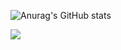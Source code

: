 ![Anurag's GitHub stats](https://github-readme-stats.vercel.app/api?username=Gray-Grazer&show_icons=true&theme=rose)


<a href="https://github.com" target="_blank"><img src="https://img.shields.io/badge/github-#181717?style=github&logo=github&logoColor=rose"/></a>
<!--
**Gray-Grazer/Gray-Grazer** is a ✨ _special_ ✨ repository because its `README.md` (this file) appears on your GitHub profile.

Here are some ideas to get you started:

- 🔭 I’m currently working on ...
- 🌱 I’m currently learning ...
- 👯 I’m looking to collaborate on ...
- 🤔 I’m looking for help with ...
- 💬 Ask me about ...
- 📫 How to reach me: ...
- 😄 Pronouns: ...
- ⚡ Fun fact: ...
-->

